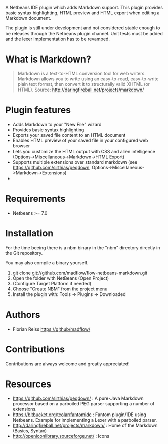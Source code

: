 A Netbeans IDE plugin which adds Markdown support. This plugin provides basic syntax highlighting, HTML preview and HTML export when editing a Markdown document.

The plugin is still under development and not considered stable enough to be releases through the Netbeans plugin channel. Unit tests must be added and the lexer implementation has to be revamped.

# What is Markdown?

> Markdown is a text-to-HTML conversion tool for web writers. Markdown allows you to write using an easy-to-read, easy-to-write plain text format, then convert it to structurally valid XHTML (or HTML). Source: <http://daringfireball.net/projects/markdown/>

# Plugin features

- Adds Markdown to your "New File" wizard
- Provides basic syntax highlighting
- Exports your saved file content to an HTML document
- Enables HTML preview of your saved file in your configured web browser
- Lets you customize the HTML output with CSS and alien intelligence (Options->Miscellaneous->Markdown->HTML Export)
- Supports multiple extensions over standard markdown (see https://github.com/sirthias/pegdown, Options->Miscellaneous->Markdown->Extensions)
- 

# Requirements

- Netbeans >= 7.0

# Installation

For the time beeing there is a nbm binary in the "nbm" directory directly in the Git repository.

You may also compile a binary yourself.

 1. git clone git://github.com/madflow/flow-netbeans-markdown.git
 2. Open the folder with NetBeans (Open Project)
 3. (Configure Target Platform if needed)
 4. Choose "Create NBM" from the project menu
 5. Install the plugin with: Tools -> Plugins -> Downloaded

# Authors

- Florian Reiss <https://github/madflow/>

# Contributions

Contributions are always welcome and greatly appreciated!

# Resources

- https://github.com/sirthias/pegdown/ : A pure-Java Markdown processor based on a parboiled PEG parser supporting a number of extensions.
- https://bitbucket.org/tcolar/fantomide : Fantom plugin/IDE using Netbeans. Example for implementing a Lexer with a parboiled parser.
- http://daringfireball.net/projects/markdown/ : Home of the Markdown (Basics, Syntax)
- http://openiconlibrary.sourceforge.net/ : Icons